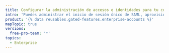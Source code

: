 ```yaml
---
title: Configurar la administración de accesos e identidades para tu cuenta empresarial
intro: 'Puedes administrar el inicio de sesión único de SAML, aprovisionamiento de usuarios y sincronización de equipos para tu empresa.'
product: '{% data reusables.gated-features.enterprise-accounts %}'
mapTopic: true
versions:
  free-pro-team: '*'
topics:
  - Enterprise
---
```


